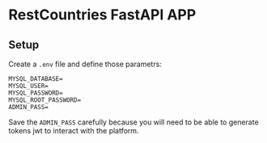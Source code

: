 # RestCountries FastAPI APP

## Setup

Create a `.env` file and define those parametrs:
```
MYSQL_DATABASE=
MYSQL_USER=
MYSQL_PASSWORD=
MYSQL_ROOT_PASSWORD=
ADMIN_PASS=
```

Save the `ADMIN_PASS` carefully because you will need to be able to generate tokens jwt to interact with the platform. 